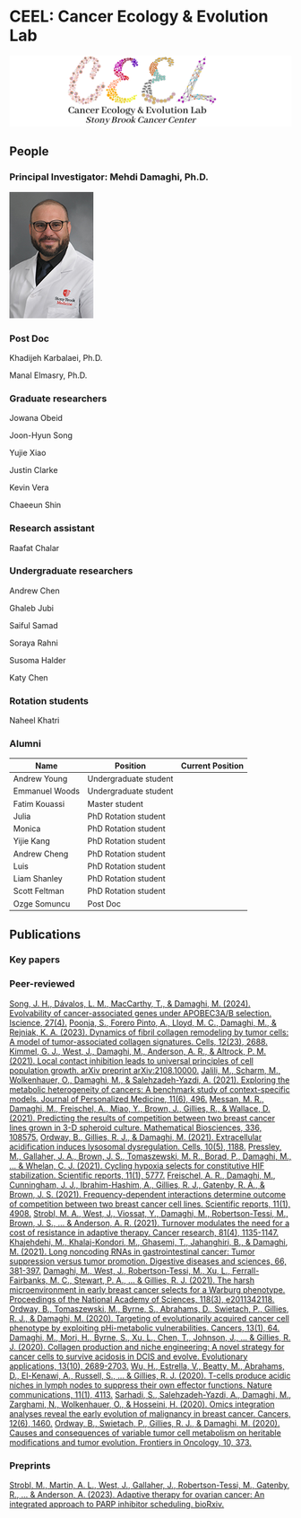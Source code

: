 # CEEL: Cancer Ecology & Evolution Lab
![My Image](CEEL_Logo.png)

## People
### Principal Investigator: Mehdi Damaghi, Ph.D.
![Mehdi](150x225_DamaghiMehdi.jpg)

### Post Doc
Khadijeh Karbalaei, Ph.D.

Manal Elmasry, Ph.D.

### Graduate researchers
Jowana Obeid

Joon-Hyun Song

Yujie Xiao

Justin Clarke

Kevin Vera

Chaeeun Shin

### Research assistant
Raafat Chalar

### Undergraduate researchers
Andrew Chen

Ghaleb Jubi

Saiful Samad

Soraya Rahni

Susoma Halder

Katy Chen

### Rotation students
Naheel Khatri



### Alumni
| Name | Position | Current Position |
| ------------- | ------------- | ------------- |
| Andrew Young | Undergraduate student  | |
| Emmanuel Woods | Undergraduate student  | |
| Fatim Kouassi | Master student  | |
| Julia | PhD Rotation student  | |
| Monica  | PhD Rotation student  | |
| Yijie Kang  | PhD Rotation student  | |
| Andrew Cheng | PhD Rotation student  | |
| Luis | PhD Rotation student  | |
| Liam Shanley | PhD Rotation student  | | 
| Scott Feltman | PhD Rotation student  | |
| Ozge Somuncu  | Post Doc  | |


## Publications
### Key papers


### Peer-reviewed
[Song, J. H., Dávalos, L. M., MacCarthy, T., & Damaghi, M. (2024). Evolvability of cancer-associated genes under APOBEC3A/B selection. Iscience, 27(4).]()
[Poonja, S., Forero Pinto, A., Lloyd, M. C., Damaghi, M., & Rejniak, K. A. (2023). Dynamics of fibril collagen remodeling by tumor cells: A model of tumor-associated collagen signatures. Cells, 12(23), 2688.]()
[Kimmel, G. J., West, J., Damaghi, M., Anderson, A. R., & Altrock, P. M. (2021). Local contact inhibition leads to universal principles of cell population growth. arXiv preprint arXiv:2108.10000.]()
[Jalili, M., Scharm, M., Wolkenhauer, O., Damaghi, M., & Salehzadeh-Yazdi, A. (2021). Exploring the metabolic heterogeneity of cancers: A benchmark study of context-specific models. Journal of Personalized Medicine, 11(6), 496.]()
[Messan, M. R., Damaghi, M., Freischel, A., Miao, Y., Brown, J., Gillies, R., & Wallace, D. (2021). Predicting the results of competition between two breast cancer lines grown in 3-D spheroid culture. Mathematical Biosciences, 336, 108575.]()
[Ordway, B., Gillies, R. J., & Damaghi, M. (2021). Extracellular acidification induces lysosomal dysregulation. Cells, 10(5), 1188.]()
[Pressley, M., Gallaher, J. A., Brown, J. S., Tomaszewski, M. R., Borad, P., Damaghi, M., ... & Whelan, C. J. (2021). Cycling hypoxia selects for constitutive HIF stabilization. Scientific reports, 11(1), 5777.]()
[Freischel, A. R., Damaghi, M., Cunningham, J. J., Ibrahim-Hashim, A., Gillies, R. J., Gatenby, R. A., & Brown, J. S. (2021). Frequency-dependent interactions determine outcome of competition between two breast cancer cell lines. Scientific reports, 11(1), 4908.]()
[Strobl, M. A., West, J., Viossat, Y., Damaghi, M., Robertson-Tessi, M., Brown, J. S., ... & Anderson, A. R. (2021). Turnover modulates the need for a cost of resistance in adaptive therapy. Cancer research, 81(4), 1135-1147.]()
[Khajehdehi, M., Khalaj-Kondori, M., Ghasemi, T., Jahanghiri, B., & Damaghi, M. (2021). Long noncoding RNAs in gastrointestinal cancer: Tumor suppression versus tumor promotion. Digestive diseases and sciences, 66, 381-397.]()
[Damaghi, M., West, J., Robertson-Tessi, M., Xu, L., Ferrall-Fairbanks, M. C., Stewart, P. A., ... & Gillies, R. J. (2021). The harsh microenvironment in early breast cancer selects for a Warburg phenotype. Proceedings of the National Academy of Sciences, 118(3), e2011342118.]()
[Ordway, B., Tomaszewski, M., Byrne, S., Abrahams, D., Swietach, P., Gillies, R. J., & Damaghi, M. (2020). Targeting of evolutionarily acquired cancer cell phenotype by exploiting pHi-metabolic vulnerabilities. Cancers, 13(1), 64.]()
[Damaghi, M., Mori, H., Byrne, S., Xu, L., Chen, T., Johnson, J., ... & Gillies, R. J. (2020). Collagen production and niche engineering: A novel strategy for cancer cells to survive acidosis in DCIS and evolve. Evolutionary applications, 13(10), 2689-2703.]()
[Wu, H., Estrella, V., Beatty, M., Abrahams, D., El-Kenawi, A., Russell, S., ... & Gillies, R. J. (2020). T-cells produce acidic niches in lymph nodes to suppress their own effector functions. Nature communications, 11(1), 4113.]()
[Sarhadi, S., Salehzadeh-Yazdi, A., Damaghi, M., Zarghami, N., Wolkenhauer, O., & Hosseini, H. (2020). Omics integration analyses reveal the early evolution of malignancy in breast cancer. Cancers, 12(6), 1460.]()
[Ordway, B., Swietach, P., Gillies, R. J., & Damaghi, M. (2020). Causes and consequences of variable tumor cell metabolism on heritable modifications and tumor evolution. Frontiers in Oncology, 10, 373.]()

### Preprints
[Strobl, M., Martin, A. L., West, J., Gallaher, J., Robertson-Tessi, M., Gatenby, R., ... & Anderson, A. (2023). Adaptive therapy for ovarian cancer: An integrated approach to PARP inhibitor scheduling. bioRxiv.]()


<!--

**Here are some ideas to get you started:**

🙋‍♀️ A short introduction - what is your organization all about?
🌈 Contribution guidelines - how can the community get involved?
👩‍💻 Useful resources - where can the community find your docs? Is there anything else the community should know?
🍿 Fun facts - what does your team eat for breakfast?
🧙 Remember, you can do mighty things with the power of [Markdown](https://docs.github.com/github/writing-on-github/getting-started-with-writing-and-formatting-on-github/basic-writing-and-formatting-syntax)
-->
